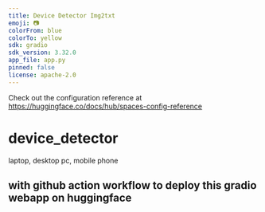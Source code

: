```yaml
---
title: Device Detector Img2txt
emoji: 📷
colorFrom: blue
colorTo: yellow
sdk: gradio
sdk_version: 3.32.0
app_file: app.py
pinned: false
license: apache-2.0
---
```


Check out the configuration reference at https://huggingface.co/docs/hub/spaces-config-reference


# device_detector
laptop, desktop pc, mobile phone

## with github action workflow to deploy this gradio webapp on huggingface
